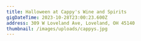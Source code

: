 ```yaml
---
title: Halloween at Cappy's Wine and Spirits
gigDateTime: 2023-10-28T23:00:23.600Z
address: 309 W Loveland Ave, Loveland, OH 45140
thumbnail: /images/uploads/cappys.jpg
---
```

